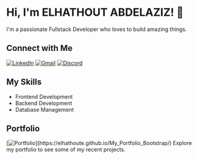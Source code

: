 # Hi, I'm ELHATHOUT ABDELAZIZ! 👋

I'm a passionate Fullstack Developer who loves to build amazing things. 

## Connect with Me

[![LinkedIn](https://img.shields.io/badge/LinkedIn-Connect-blue?style=for-the-badge&logo=linkedin)](https://www.linkedin.com/in/elhathout-abdelaziz-191290208)
[![Gmail](https://img.shields.io/badge/Gmail-Email-red?style=for-the-badge&logo=gmail)](mailto:abdelaziz.e@wobz.com)
[![Discord](https://img.shields.io/badge/Discord-Chat-green?style=for-the-badge&logo=discord)](https://discordapp.com/elhathoutabdelaziz)

## My Skills

- Frontend Development
- Backend Development
- Database Management

## Portfolio

[![Portfolio]([https://avatars.githubusercontent.com/u/135958250?v=4](https://elhathoute.github.io/My_Portfolio_Bootstrap/assets/img/azize_picture.jpg))](https://elhathoute.github.io/My_Portfolio_Bootstrap/)
Explore my portfolio to see some of my recent projects.
